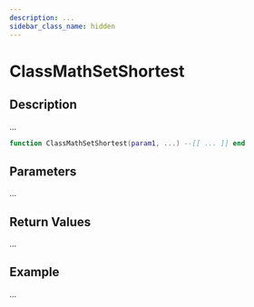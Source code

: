 ```yaml
---
description: ...
sidebar_class_name: hidden
---
```


# ClassMathSetShortest

## Description

...

```lua
function ClassMathSetShortest(param1, ...) --[[ ... ]] end
```

## Parameters

...

## Return Values

...

## Example

...

